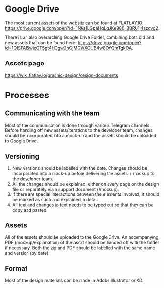 <!-- TITLE: Graphic Design -->
<!-- SUBTITLE: A quick summary of Graphic Design -->

# Google Drive
The most current assets of the website can be found at FLATLAY.IO: https://drive.google.com/open?id=1N6s1LGpaHqLqJKe886_BBRU1j4szcvg2.

There is an also overarching Google Drive Folder, combining both old and new assets that can be found here: https://drive.google.com/open?id=1QISFAl5wjxOT5gt4HCgw2hGjMDWXCUB4w8OYQmTgkOA.

## Assets page
https://wiki.flatlay.io/graphic-design/design-documents

# Processes
## Communicating with the team

Most of the communication is done through various Telegram channels. Before handing off new assets/iterations to the developer team, changes should be incorporated into a mock-up and the assets should be uploaded to Google Drive.

## Versioning

1. New versions should be labelled with the date. Changes should be incorporated into a mock-up before delivering the assets + mockup to the developer team.
2. All the changes should be explained, either on every page on the design file or separately via a support document (/mockup).
3. If there are special interactions between the elements involved, it should be marked as such and explained in detail.
4. All text and changes to text needs to be typed out so that they can be copy and pasted.


## Assets

All of the assets should be uploaded to the Google Drive. An accompanying PDF (mockup/explanation) of the asset should be handed off with the folder if necessary. Both the zip and PDF should be labelled with the same name and version (by date).

## Format
Most of the design materials can be made in Adobe Illustrator or XD.